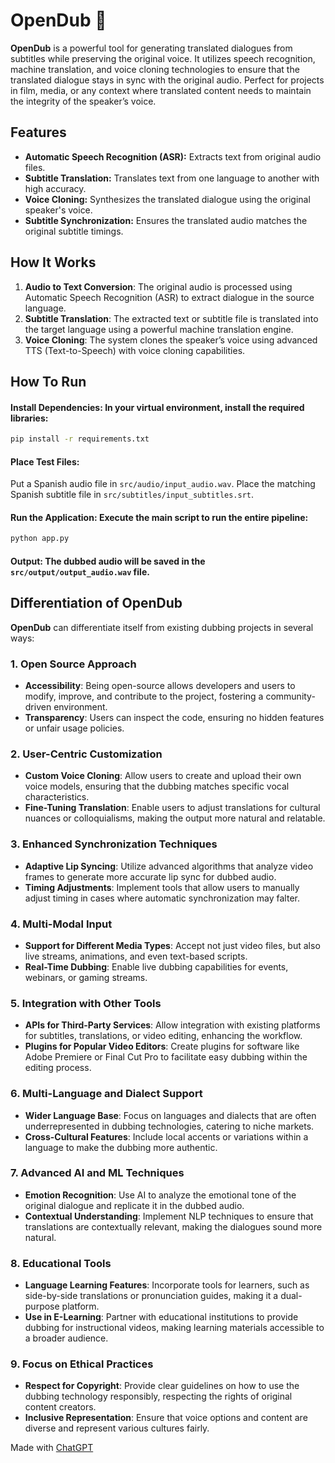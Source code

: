 # OpenDub 🥥

**OpenDub** is a powerful tool for generating translated dialogues from subtitles while preserving the original voice. It utilizes speech recognition, machine translation, and voice cloning technologies to ensure that the translated dialogue stays in sync with the original audio. Perfect for projects in film, media, or any context where translated content needs to maintain the integrity of the speaker’s voice.

## Features

- **Automatic Speech Recognition (ASR):** Extracts text from original audio files.
- **Subtitle Translation:** Translates text from one language to another with high accuracy.
- **Voice Cloning:** Synthesizes the translated dialogue using the original speaker's voice.
- **Subtitle Synchronization:** Ensures the translated audio matches the original subtitle timings.

## How It Works

1. **Audio to Text Conversion**: The original audio is processed using Automatic Speech Recognition (ASR) to extract dialogue in the source language.
2. **Subtitle Translation**: The extracted text or subtitle file is translated into the target language using a powerful machine translation engine.
3. **Voice Cloning**: The system clones the speaker’s voice using advanced TTS (Text-to-Speech) with voice cloning capabilities.

## How To Run

#### Install Dependencies: In your virtual environment, install the required libraries:

```bash
pip install -r requirements.txt
```
#### Place Test Files:

Put a Spanish audio file in `src/audio/input_audio.wav`.
Place the matching Spanish subtitle file in `src/subtitles/input_subtitles.srt`.
#### Run the Application: Execute the main script to run the entire pipeline:

```bash
python app.py
```
#### Output: The dubbed audio will be saved in the `src/output/output_audio.wav` file.


## Differentiation of OpenDub

**OpenDub** can differentiate itself from existing dubbing projects in several ways:

### 1. Open Source Approach
- **Accessibility**: Being open-source allows developers and users to modify, improve, and contribute to the project, fostering a community-driven environment.
- **Transparency**: Users can inspect the code, ensuring no hidden features or unfair usage policies.

### 2. User-Centric Customization
- **Custom Voice Cloning**: Allow users to create and upload their own voice models, ensuring that the dubbing matches specific vocal characteristics.
- **Fine-Tuning Translation**: Enable users to adjust translations for cultural nuances or colloquialisms, making the output more natural and relatable.

### 3. Enhanced Synchronization Techniques
- **Adaptive Lip Syncing**: Utilize advanced algorithms that analyze video frames to generate more accurate lip sync for dubbed audio.
- **Timing Adjustments**: Implement tools that allow users to manually adjust timing in cases where automatic synchronization may falter.

### 4. Multi-Modal Input
- **Support for Different Media Types**: Accept not just video files, but also live streams, animations, and even text-based scripts.
- **Real-Time Dubbing**: Enable live dubbing capabilities for events, webinars, or gaming streams.

### 5. Integration with Other Tools
- **APIs for Third-Party Services**: Allow integration with existing platforms for subtitles, translations, or video editing, enhancing the workflow.
- **Plugins for Popular Video Editors**: Create plugins for software like Adobe Premiere or Final Cut Pro to facilitate easy dubbing within the editing process.

### 6. Multi-Language and Dialect Support
- **Wider Language Base**: Focus on languages and dialects that are often underrepresented in dubbing technologies, catering to niche markets.
- **Cross-Cultural Features**: Include local accents or variations within a language to make the dubbing more authentic.

### 7. Advanced AI and ML Techniques
- **Emotion Recognition**: Use AI to analyze the emotional tone of the original dialogue and replicate it in the dubbed audio.
- **Contextual Understanding**: Implement NLP techniques to ensure that translations are contextually relevant, making the dialogues sound more natural.

### 8. Educational Tools
- **Language Learning Features**: Incorporate tools for learners, such as side-by-side translations or pronunciation guides, making it a dual-purpose platform.
- **Use in E-Learning**: Partner with educational institutions to provide dubbing for instructional videos, making learning materials accessible to a broader audience.

### 9. Focus on Ethical Practices
- **Respect for Copyright**: Provide clear guidelines on how to use the dubbing technology responsibly, respecting the rights of original content creators.
- **Inclusive Representation**: Ensure that voice options and content are diverse and represent various cultures fairly.

Made with [ChatGPT](https://chatgpt.com/share/66f8edee-b448-8002-bdd0-4f6ee433dcb6)
